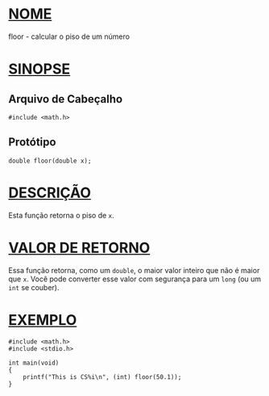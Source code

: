 # [NOME](#nome)

floor - calcular o piso de um número

# [SINOPSE](#sinopse)

## Arquivo de Cabeçalho

    #include <math.h>

## Protótipo

    double floor(double x);

# [DESCRIÇÃO](#descrição)

Esta função retorna o piso de `x`.

# [VALOR DE RETORNO](#valor-de-retorno)

Essa função retorna, como um `double`, o maior valor inteiro que não é maior que `x`. Você pode converter esse valor com segurança para um `long` (ou um `int` se couber).

# [EXEMPLO](#exemplo)

    #include <math.h>
    #include <stdio.h>

    int main(void)
    {
        printf("This is CS%i\n", (int) floor(50.1));
    }
